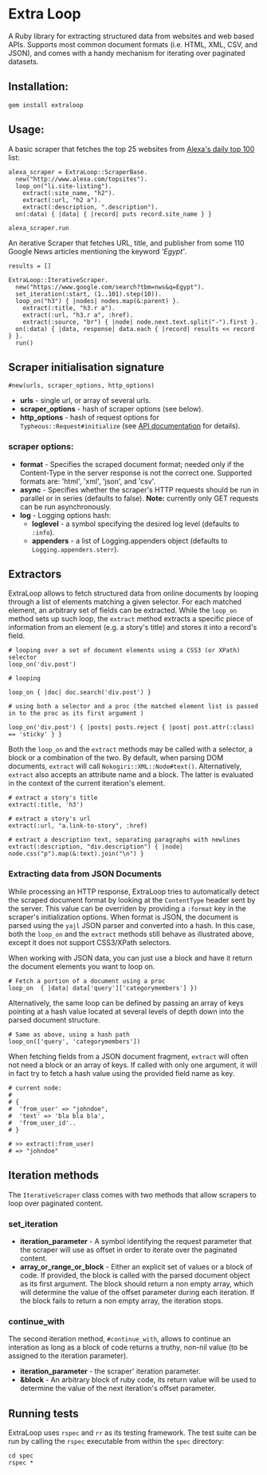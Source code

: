 # Extra Loop

A Ruby library for extracting structured data from websites and web based APIs. 
Supports most common document formats (i.e. HTML, XML, CSV, and JSON), and comes with a handy mechanism 
for iterating over paginated datasets.

## Installation:

    gem install extraloop

## Usage:

A basic scraper that fetches the top 25 websites from [Alexa's daily top 100](www.alexa.com/topsites) list:

    alexa_scraper = ExtraLoop::ScraperBase.
      new("http://www.alexa.com/topsites").
      loop_on("li.site-listing").
        extract(:site_name, "h2").
        extract(:url, "h2 a").
        extract(:description, ".description").
      on(:data) { |data| { |record| puts record.site_name } }

    alexa_scraper.run

An iterative Scraper that fetches URL, title, and publisher from some 110 Google News articles mentioning the keyword _'Egypt'_.

    results = []

    ExtraLoop::IterativeScraper.
      new("https://www.google.com/search?tbm=nws&q=Egypt").
      set_iteration(:start, (1..101).step(10)).
      loop_on("h3") { |nodes| nodes.map(&:parent) }.
        extract(:title, "h3.r a").
        extract(:url, "h3.r a", :href).
        extract(:source, "br") { |node| node.next.text.split("-").first }.
      on(:data) { |data, response| data.each { |record| results << record } }.
      run()


## Scraper initialisation signature

    #new(urls, scraper_options, http_options)

- __urls__ - single url, or array of several urls.
- __scraper_options__ - hash of scraper options (see below).
- __http_options__ - hash of request options for `Typheous::Request#initialize` (see [API documentation](http://rubydoc.info/github/pauldix/typhoeus/master/Typhoeus/Request#initialize-instance_method) for details).

### scraper options:

* __format__ - Specifies the scraped document format; needed only if the Content-Type in the server response is not the correct one. Supported formats are: 'html', 'xml', 'json', and 'csv'. 
* __async__ - Specifies whether the scraper's HTTP requests should be run in parallel or in series (defaults to false). **Note:** currently only GET requests can be run asynchronously.
* __log__ - Logging options hash:
     * __loglevel__  - a symbol specifying the desired log level (defaults to `:info`).
     * __appenders__ - a list of Logging.appenders object (defaults to `Logging.appenders.sterr`).

## Extractors

ExtraLoop allows to fetch structured data from online documents by looping through a list of elements matching a given selector.
For each matched element, an arbitrary set of fields can be extracted. While the `loop_on` method sets up such loop, the `extract` 
method extracts a specific piece of information from an element (e.g. a story's title) and stores it into a record's field.

    # looping over a set of document elements using a CSS3 (or XPath) selector
    loop_on('div.post')

    # looping 

    loop_on { |doc| doc.search('div.post') }

    # using both a selector and a proc (the matched element list is passed in to the proc as its first argument )

    loop_on('div.post') { |posts| posts.reject { |post| post.attr(:class) == 'sticky' } }

Both the `loop_on` and the `extract` methods may be called with a selector, a block or a combination of the two. By default, when parsing DOM documents, `extract` will call
`Nokogiri::XML::Node#text()`. Alternatively, `extract` also accepts an attribute name and a block. The latter is evaluated in the context of the current iteration's element. 

    # extract a story's title 
    extract(:title, 'h3')

    # extract a story's url
    extract(:url, "a.link-to-story", :href)

    # extract a description text, separating paragraphs with newlines 
    extract(:description, "div.description") { |node| node.css("p").map(&:text).join("\n") }

### Extracting data from JSON Documents

While processing an HTTP response, ExtraLoop tries to automatically detect the scraped document format by looking at 
the `ContentType` header sent by the server. This value can be overriden by providing a `:format` key in the scraper's 
initialization options. When format is JSON, the document is parsed using the `yajl` JSON parser and converted into a hash. 
In this case, both the `loop_on` and the `extract` methods still behave as illustrated above, except it does not support 
CSS3/XPath selectors.

When working with JSON data, you can just use a block and have it return the document elements you want to loop on.

    # Fetch a portion of a document using a proc
    loop_on  { |data| data['query']['categorymembers'] })

Alternatively, the same loop can be defined by passing an array of keys pointing at a hash value located 
at several levels of depth down into the parsed document structure.

    # Same as above, using a hash path
    loop_on(['query', 'categorymembers'])

When fetching fields from a JSON document fragment, `extract` will often not need a block or an array of keys. If called with only
one argument, it will in fact try to fetch a hash value using the provided field name as key.

    # current node:
    #
    # {
    #  'from_user' => "johndoe", 
    #  'text' => 'bla bla bla',
    #  'from_user_id'..
    # }

    # >> extract(:from_user)
    # => "johndoe"


## Iteration methods

The `IterativeScraper` class comes with two methods that allow scrapers to loop over paginated content.

### set\_iteration

* __iteration_parameter__ - A symbol identifying the request parameter that the scraper will use as offset in order to iterate over the paginated content.
* __array_or_range_or_block__ - Either an explicit set of values or a block of code. If provided, the block is called with the parsed document object as its first argument. The block should return a non empty array, which will determine the value of the offset parameter during each iteration. If the block fails to return a non empty array, the iteration stops.

### continue\_with

The second iteration method, `#continue_with`, allows to continue an interation as long as a block of code returns a truthy, non-nil value (to be assigned to the iteration parameter).

* __iteration_parameter__ - the scraper' iteration parameter.
* __&block__ - An arbitrary block of ruby code, its return value will be used to determine the value of the next iteration's offset parameter.

## Running tests

ExtraLoop uses `rspec` and `rr` as its testing framework. The test suite can be run by calling the `rspec` executable from within the `spec` directory:

    cd spec
    rspec *
    
